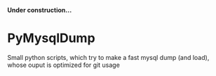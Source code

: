 **Under construction...**

# PyMysqlDump
Small python scripts, which try to make a fast mysql dump (and load), whose ouput is optimized for git usage
